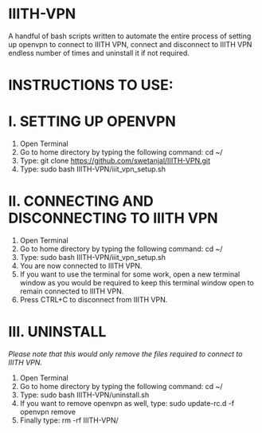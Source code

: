 # IIITH-VPN
A handful of bash scripts written to automate the entire process of setting up openvpn to connect to IIITH VPN, connect and disconnect to IIITH VPN endless number of times and uninstall it if not required.

# INSTRUCTIONS TO USE:

# I. SETTING UP OPENVPN
1. Open Terminal
2. Go to home directory by typing the following command: cd ~/
3. Type: git clone https://github.com/swetanjal/IIITH-VPN.git
4. Type: sudo bash IIITH-VPN/iiit_vpn_setup.sh
# II. CONNECTING AND DISCONNECTING TO IIITH VPN
1. Open Terminal
2. Go to home directory by typing the following command: cd ~/
3. Type: sudo bash IIITH-VPN/iiit_vpn_setup.sh
4. You are now connected to IIITH VPN.
5. If you want to use the terminal for some work, open a new terminal window as you would be required to keep this terminal window open to remain connected to IIITH VPN.
6. Press CTRL+C to disconnect from IIITH VPN.
# III. UNINSTALL
*Please note that this would only remove the files required to connect to IIITH VPN.*
1. Open Terminal
2. Go to home directory by typing the following command: cd ~/
3. Type: sudo bash IIITH-VPN/uninstall.sh
4. If you want to remove openvpn as well, type: sudo update-rc.d -f openvpn  remove
5. Finally type: rm -rf IIITH-VPN/
